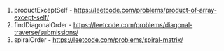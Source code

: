 1. productExceptSelf - https://leetcode.com/problems/product-of-array-except-self/
2. findDiagonalOrder - https://leetcode.com/problems/diagonal-traverse/submissions/
3. spiralOrder - https://leetcode.com/problems/spiral-matrix/

